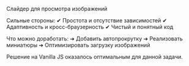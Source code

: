 Слайдер для просмотра изображений

Сильные стороны:
✔ Простота и отсутствие зависимостей
✔ Адаптивность и кросс-браузерность
✔ Чистый и понятный код

Что можно доработать:
➔ Добавить автопрокрутку
➔ Реализовать миниатюры
➔ Оптимизировать загрузку изображений

Решение на Vanilla JS оказалось оптимальным для данной задачи.
